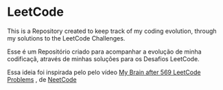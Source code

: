 # LeetCode

This is a Repository created to keep track of my coding evolution, through my solutions to the LeetCode Challenges.

Esse é um Repositório criado para acompanhar a evolução de minha codificaçã, através de minhas soluções para os Desafios LeetCode.

Essa ideia foi inspirada pelo pelo vídeo [My Brain after 569 LeetCode Problems](ttps://www.youtube.com/watch?v=8wysIxzqgPI) , de [NeetCode](https://www.youtube.com/@NeetCode)
